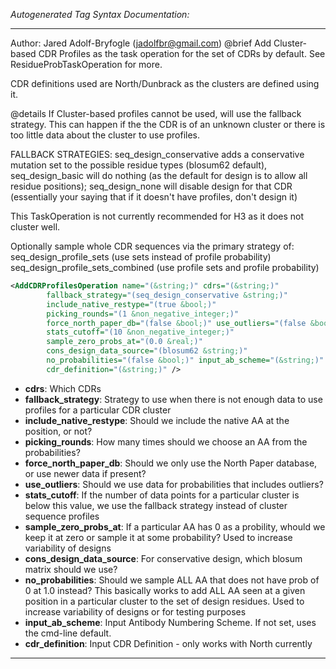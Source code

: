 <!-- THIS IS AN AUTOGENERATED FILE: Don't edit it directly, instead change the schema definition in the code itself. -->

_Autogenerated Tag Syntax Documentation:_

---
Author: Jared Adolf-Bryfogle (jadolfbr@gmail.com)
@brief Add Cluster-based CDR Profiles as the task operation for the set of CDRs by default.
 See ResidueProbTaskOperation for more.

 CDR definitions used are North/Dunbrack as the clusters are defined using it.

 @details If Cluster-based profiles cannot be used, will use the fallback strategy.
 This can happen if the the CDR is of an unknown cluster or there is too little data
 about the cluster to use profiles.


 FALLBACK STRATEGIES:
    seq_design_conservative adds a conservative mutation set to the possible residue types (blosum62 default),
    seq_design_basic will do nothing (as the default for design is to allow all residue positions);
    seq_design_none will disable design for that CDR (essentially your saying that if it doesn't have profiles, don't design it)


 This TaskOperation is not currently recommended for H3 as it does not cluster well.

 Optionally sample whole CDR sequences via the primary strategy of:
 seq_design_profile_sets (use sets instead of profile probability)
     seq_design_profile_sets_combined (use profile sets and profile probability)

```xml
<AddCDRProfilesOperation name="(&string;)" cdrs="(&string;)"
        fallback_strategy="(seq_design_conservative &string;)"
        include_native_restype="(true &bool;)"
        picking_rounds="(1 &non_negative_integer;)"
        force_north_paper_db="(false &bool;)" use_outliers="(false &bool;)"
        stats_cutoff="(10 &non_negative_integer;)"
        sample_zero_probs_at="(0.0 &real;)"
        cons_design_data_source="(blosum62 &string;)"
        no_probabilities="(false &bool;)" input_ab_scheme="(&string;)"
        cdr_definition="(&string;)" />
```

-   **cdrs**: Which CDRs
-   **fallback_strategy**: Strategy to use when there is not enough data to use profiles for a particular CDR cluster
-   **include_native_restype**: Should we include the native AA at the position, or not?
-   **picking_rounds**: How many times should we choose an AA from the probabilities?
-   **force_north_paper_db**: Should we only use the North Paper database, or use newer data if present?
-   **use_outliers**: Should we use data for probabilities that includes outliers?
-   **stats_cutoff**: If the number of data points for a particular cluster is below this value, we use the fallback strategy instead of cluster sequence profiles
-   **sample_zero_probs_at**: If a particular AA has 0 as a probility, whould we keep it at zero or sample it at some probability?  Used to increase variability of designs
-   **cons_design_data_source**: For conservative design, which blosum matrix should we use?
-   **no_probabilities**: Should we sample ALL AA that does not have prob of 0 at 1.0 instead?  This basically works to add ALL AA seen at a given position in a particular cluster to the set of design residues.  Used to increase variability of designs or for testing purposes
-   **input_ab_scheme**: Input Antibody Numbering Scheme.  If not set, uses the cmd-line default.
-   **cdr_definition**: Input CDR Definition - only works with North currently

---
